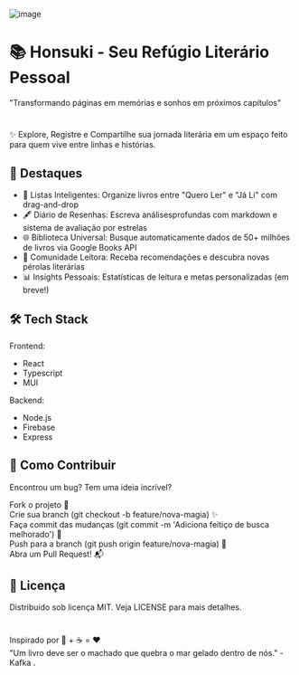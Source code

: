 
![image](https://github.com/user-attachments/assets/b368c757-3bf3-48c7-9cb8-4878c4c4e09f)


# 📚 Honsuki - Seu Refúgio Literário Pessoal
"Transformando páginas em memórias e sonhos em próximos capítulos"
#
✨ Explore, Registre e Compartilhe sua jornada literária em um espaço feito para quem vive entre linhas e histórias.

## 🌟 Destaques

- 📖 Listas Inteligentes: Organize livros entre "Quero Ler" e "Já Li" com drag-and-drop <br>
- 🖋️ Diário de Resenhas: Escreva análisesprofundas com markdown e sistema de avaliação por estrelas<br>
- 🌐 Biblioteca Universal: Busque automaticamente dados de 50+ milhões de livros via Google Books API<br>
- 📢 Comunidade Leitora: Receba recomendações e descubra novas pérolas literárias <br>
- 📊 Insights Pessoais: Estatísticas de leitura e metas personalizadas (em breve!)<br>

## 🛠️ Tech Stack

Frontend:
- React
- Typescript
- MUI

Backend:
- Node.js
- Firebase
- Express

## 🤝 Como Contribuir

Encontrou um bug? Tem uma ideia incrível?

Fork o projeto 📌<br>
Crie sua branch (git checkout -b feature/nova-magia) ✨<br>
Faça commit das mudanças (git commit -m 'Adiciona feitiço de busca melhorado') 🔮<br>
Push para a branch (git push origin feature/nova-magia) 🚀<br>
Abra um Pull Request! 📬<br>
## 📄 Licença

Distribuído sob licença MIT. Veja LICENSE para mais detalhes.
#
Inspirado por 📖 + ☕ = ❤️ <br>
"Um livro deve ser o machado que quebra o mar gelado dentro de nós." - Kafka
.

#
